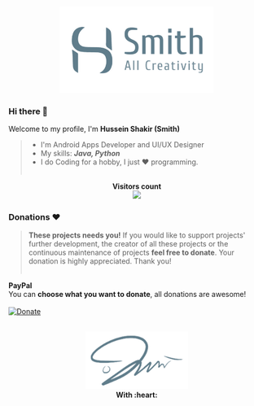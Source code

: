 <p align="center">
  <img src="https://raw.githubusercontent.com/smith8h/smith8h/main/20221103_150133.png" style="width: 60%;"/>
</p>

### Hi there 👋
Welcome to my profile, I'm **Hussein Shakir (Smith)**
> - I'm Android Apps Developer and UI/UX Designer<br>
> - My skills: ***Java, Python***
> - I do Coding for a hobby, I just ❤ programming.
<br><br>


<p align="center"> 
  <b>Visitors count</b><br>
  <img src="https://profile-counter.glitch.me/smith8h/count.svg" />
</p>


### Donations :heart:
> **These projects needs you!** If you would like to support projects' further development, the creator of all these projects or the continuous maintenance of projects **feel free to donate**. Your donation is highly appreciated. Thank you!
<br><br>

**PayPal**<br>
You can **choose what you want to donate**, all donations are awesome!<br><br>
[![Donate](https://www.paypalobjects.com/en_US/i/btn/btn_donate_SM.gif)](https://www.paypal.me/husseinshakir)
<br><br>

<p align="center">
  <img src="https://raw.githubusercontent.com/smith8h/smith8h/main/20221103_150053.png" style="width: 40%;"/>
  <br><b>With :heart:</b>
</p>
